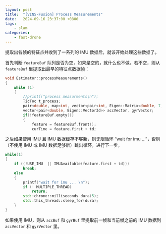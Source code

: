 ```yaml
---
layout: post
title:  "[VINS-Fusion] Process Measurements"
date:   2024-09-16 23:37:00 +0800
tags: 
    - slam
categories:
    - fast-drone
---
```



提取出各帧的特征点并收到了一系列的 IMU 数据后，就该开始处理这些数据了。

首先判断 `featureBuf` 队列是否为空，如果是空的，就什么也不做。若不空，则从 `featureBuf` 里提取出最早的特征点数据帧：

```c++
void Estimator::processMeasurements()
{
    while (1)
    {
        //printf("process measurments\n");
        TicToc t_process;
        pair<double, map<int, vector<pair<int, Eigen::Matrix<double, 7, 1> > > > > feature;
        vector<pair<double, Eigen::Vector3d>> accVector, gyrVector;
        if(!featureBuf.empty())
        {
            feature = featureBuf.front();
            curTime = feature.first + td;
```

之后如果使用 IMU 且 IMU 数据缓存不够新，则无限循环 “wait for imu ...”，否则（不使用 IMU 或 IMU 数据足够新）跳出循环，进行下一步。

```c++
while(1)
{
    if ((!USE_IMU  || IMUAvailable(feature.first + td)))
        break;
    else
    {
        printf("wait for imu ... \n");
        if (! MULTIPLE_THREAD)
            return;
        std::chrono::milliseconds dura(5);
        std::this_thread::sleep_for(dura);
    }
}
```

如果使用 IMU，则从 `accBuf` 和 `gyrBuf` 里提取前一帧和当前帧之前的 IMU 数据到 `accVector` 和 `gyrVector` 里。
